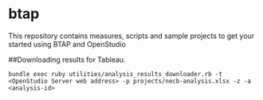 # btap
This repository contains measures, scripts and sample projects to get your started using BTAP and OpenStudio

##Downloading results for Tableau. 
```
bundle exec ruby utilities/analysis_results_downloader.rb -t <OpenStudio Server web address> -p projects/necb-analysis.xlsx -z -a <analysis-id>
```
